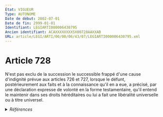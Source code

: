 ```yaml
---
État: VIGUEUR
Type: AUTONOME
Date de début: 2002-07-01
Date de fin: 2999-01-01
Identifiant: LEGIARTI000006430795
Ancien identifiant: ACAXXXXXXXX5X00728AAXXAB
URL: article/LEGI/ARTI/00/00/06/43/07/LEGIARTI000006430795.xml
---
```


<h1>Article 728</h1>

N'est pas exclu de la succession le successible frappé d'une cause d'indignité
prévue aux articles 726 et 727, lorsque le défunt, postérieurement aux faits et
à la connaissance qu'il en a eue, a précisé, par une déclaration expresse de
volonté en la forme testamentaire, qu'il entend le maintenir dans ses droits
héréditaires ou lui a fait une libéralité universelle ou à titre universel.


<details>
  <summary><em>Références</em></summary>

  <h2>Articles faisant référence à l'article</h2>
  
  <ul>
    <li>
      <a href="https://legal.tricoteuses.fr//redirection/LEGIARTI000006430774?vers=git&vers=legifrance">Code civil - article 726 AUTONOME ABROGE, en vigueur du 1804-03-21 au 1819-07-14</a> CITATION cible
    </li>
    <li>
      <a href="https://legal.tricoteuses.fr//redirection/LEGIARTI000042193484?vers=git&vers=legifrance">Code civil - article 727 AUTONOME VIGUEUR, en vigueur depuis le 2020-08-01</a> CITATION cible
    </li>
    <li>
      <a href="https://legal.tricoteuses.fr//redirection/LEGIARTI000006284683?vers=git&vers=legifrance">LOI no 2001-1135 du 3 décembre 2001 relative aux droits du conjoint survivant et des enfants adultérins et modernisant diverses dispositions de droit successoral - article 19 ENTIEREMENT_MODIF</a> MODIFICATION cible
    </li>
    <li>
      <a href="https://legal.tricoteuses.fr//redirection/LEGIARTI000006430775?vers=git&vers=legifrance">Code civil - article 726 AUTONOME VIGUEUR, en vigueur depuis le 2002-07-01</a> CITATION cible
    </li>
    <li>
      <a href="https://legal.tricoteuses.fr//redirection/LEGIARTI000006430785?vers=git&vers=legifrance">Code civil - article 727 AUTONOME MODIFIE, en vigueur du 1804-03-21 au 2002-07-01</a> CITATION cible
    </li>
    <li>
      <a href="https://legal.tricoteuses.fr//redirection/LEGIARTI000006430786?vers=git&vers=legifrance">Code civil - article 727 AUTONOME MODIFIE, en vigueur du 2002-07-01 au 2020-08-01</a> CITATION cible
    </li>
  </ul>
  
  <h2>Références faites par l'article</h2>
  
  <ul>
    <li>
      2999-01-01 CITATION source <a href="https://legal.tricoteuses.fr//redirection/LEGIARTI000006430774?vers=git&vers=legifrance">Code civil - article 726 AUTONOME ABROGE, en vigueur du 1804-03-21 au 1819-07-14</a>
    </li>
    <li>
      2999-01-01 CITATION source <a href="https://legal.tricoteuses.fr//redirection/LEGIARTI000006430785?vers=git&vers=legifrance">Code civil - article 727 AUTONOME MODIFIE, en vigueur du 1804-03-21 au 2002-07-01</a>
    </li>
    <li>
      CODIFICATION source Loi 1803-04-19
    </li>
    <li>
      2001-12-03 MODIFICATION source <a href="https://legal.tricoteuses.fr//redirection/LEGIARTI000006284683?vers=git&vers=legifrance">LOI no 2001-1135 du 3 décembre 2001 relative aux droits du conjoint survivant et des enfants adultérins et modernisant diverses dispositions de droit successoral - article 19 ENTIEREMENT_MODIF</a>
    </li>
  </ul>
</details>
